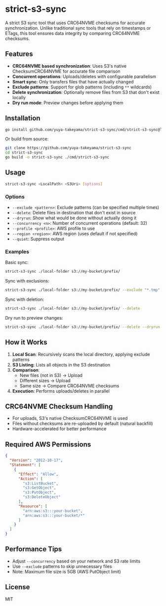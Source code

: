 # strict-s3-sync

A strict S3 sync tool that uses CRC64NVME checksums for accurate synchronization. Unlike traditional sync tools that rely on timestamps or ETags, this tool ensures data integrity by comparing CRC64NVME checksums.

## Features

- **CRC64NVME based synchronization**: Uses S3's native ChecksumCRC64NVME for accurate file comparison
- **Concurrent operations**: Uploads/deletes with configurable parallelism
- **Smart sync**: Only transfers files that have actually changed
- **Exclude patterns**: Support for glob patterns (including `**` wildcards)
- **Delete synchronization**: Optionally remove files from S3 that don't exist locally
- **Dry run mode**: Preview changes before applying them

## Installation

```bash
go install github.com/yuya-takeyama/strict-s3-sync/cmd/strict-s3-sync@latest
```

Or build from source:

```bash
git clone https://github.com/yuya-takeyama/strict-s3-sync
cd strict-s3-sync
go build -o strict-s3-sync ./cmd/strict-s3-sync
```

## Usage

```bash
strict-s3-sync <LocalPath> <S3Uri> [options]
```

### Options

- `--exclude <pattern>`: Exclude patterns (can be specified multiple times)
- `--delete`: Delete files in destination that don't exist in source
- `--dryrun`: Show what would be done without actually doing it
- `--concurrency <n>`: Number of concurrent operations (default: 32)
- `--profile <profile>`: AWS profile to use
- `--region <region>`: AWS region (uses default if not specified)
- `--quiet`: Suppress output

### Examples

Basic sync:
```bash
strict-s3-sync ./local-folder s3://my-bucket/prefix/
```

Sync with exclusions:
```bash
strict-s3-sync ./local-folder s3://my-bucket/prefix/ --exclude "*.tmp" --exclude "**/.git/**"
```

Sync with deletion:
```bash
strict-s3-sync ./local-folder s3://my-bucket/prefix/ --delete
```

Dry run to preview changes:
```bash
strict-s3-sync ./local-folder s3://my-bucket/prefix/ --delete --dryrun
```

## How it Works

1. **Local Scan**: Recursively scans the local directory, applying exclude patterns
2. **S3 Listing**: Lists all objects in the S3 destination
3. **Comparison**:
   - New files (not in S3) → Upload
   - Different sizes → Upload
   - Same size → Compare CRC64NVME checksums
4. **Execution**: Performs uploads/deletes in parallel

## CRC64NVME Checksum Handling

- For uploads, S3's native ChecksumCRC64NVME is used
- Files without checksums are re-uploaded by default (natural backfill)
- Hardware-accelerated for better performance

## Required AWS Permissions

```json
{
  "Version": "2012-10-17",
  "Statement": [
    {
      "Effect": "Allow",
      "Action": [
        "s3:ListBucket",
        "s3:GetObject",
        "s3:PutObject",
        "s3:DeleteObject"
      ],
      "Resource": [
        "arn:aws:s3:::your-bucket",
        "arn:aws:s3:::your-bucket/*"
      ]
    }
  ]
}
```

## Performance Tips

- Adjust `--concurrency` based on your network and S3 rate limits
- Use `--exclude` patterns to skip unnecessary files
- Note: Maximum file size is 5GB (AWS PutObject limit)

## License

MIT